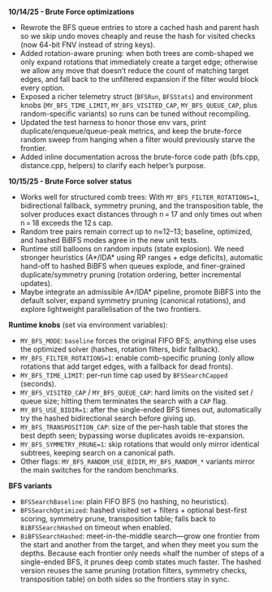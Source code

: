 **10/14/25 - Brute Force optimizations**  
- Rewrote the BFS queue entries to store a cached hash and parent hash so we skip undo moves cheaply and reuse the hash for visited checks (now 64-bit FNV instead of string keys).  
- Added rotation-aware pruning: when both trees are comb-shaped we only expand rotations that immediately create a target edge; otherwise we allow any move that doesn’t reduce the count of matching target edges, and fall back to the unfiltered expansion if the filter would block every option.  
- Exposed a richer telemetry struct (`BFSRun`, `BFSStats`) and environment knobs (`MY_BFS_TIME_LIMIT`, `MY_BFS_VISITED_CAP`, `MY_BFS_QUEUE_CAP`, plus random-specific variants) so runs can be tuned without recompiling.  
- Updated the test harness to honor those env vars, print duplicate/enqueue/queue-peak metrics, and keep the brute-force random sweep from hanging when a filter would previously starve the frontier.  
- Added inline documentation across the brute-force code path (bfs.cpp, distance.cpp, helpers) to clarify each helper’s purpose.

**10/15/25 - Brute Force solver status**  
- Works well for structured comb trees: With `MY_BFS_FILTER_ROTATIONS=1`, bidirectional fallback, symmetry pruning, and the transposition table, the solver produces exact distances through n = 17 and only times out when n = 18 exceeds the 12 s cap.  
- Random tree pairs remain correct up to n≈12–13; baseline, optimized, and hashed BiBFS modes agree in the new unit tests.  
- Runtime still balloons on random inputs (state explosion). We need stronger heuristics (A*/IDA* using RP ranges + edge deficits), automatic hand-off to hashed BiBFS when queues explode, and finer-grained duplicate/symmetry pruning (rotation ordering, better incremental updates).  
- Maybe integrate an admissible A*/IDA* pipeline, promote BiBFS into the default solver, expand symmetry pruning (canonical rotations), and explore lightweight parallelisation of the two frontiers.




**Runtime knobs** (set via environment variables):
- `MY_BFS_MODE`: `baseline` forces the original FIFO BFS; anything else uses the optimized solver (hashes, rotation filters, bidir fallback).
- `MY_BFS_FILTER_ROTATIONS=1`: enable comb-specific pruning (only allow rotations that add target edges, with a fallback for dead fronts).
- `MY_BFS_TIME_LIMIT`: per-run time cap used by `BFSSearchCapped` (seconds).
- `MY_BFS_VISITED_CAP` / `MY_BFS_QUEUE_CAP`: hard limits on the visited set / queue size; hitting them terminates the search with a `CAP` flag.
- `MY_BFS_USE_BIDIR=1`: after the single-ended BFS times out, automatically try the hashed bidirectional search before giving up.
- `MY_BFS_TRANSPOSITION_CAP`: size of the per-hash table that stores the best depth seen; bypassing worse duplicates avoids re-expansion.
- `MY_BFS_SYMMETRY_PRUNE=1`: skip rotations that would only mirror identical subtrees, keeping search on a canonical path.
- Other flags: `MY_BFS_RANDOM_USE_BIDIR`, `MY_BFS_RANDOM_*` variants mirror the main switches for the random benchmarks.

**BFS variants**  
- `BFSSearchBaseline`: plain FIFO BFS (no hashing, no heuristics).  
- `BFSSearchOptimized`: hashed visited set + filters + optional best-first scoring, symmetry prune, transposition table; falls back to `BiBFSSearchHashed` on timeout when enabled.  
- `BiBFSSearchHashed`: meet-in-the-middle search—grow one frontier from the start and another from the target, and when they meet you sum the depths. Because each frontier only needs ≈half the number of steps of a single-ended BFS, it prunes deep comb states much faster. The hashed version reuses the same pruning (rotation filters, symmetry checks, transposition table) on both sides so the frontiers stay in sync.
